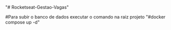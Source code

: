 "# Rocketseat-Gestao-Vagas"

#Para subir o banco de dados executar o comando na raiz projeto
"#docker compose up -d"
